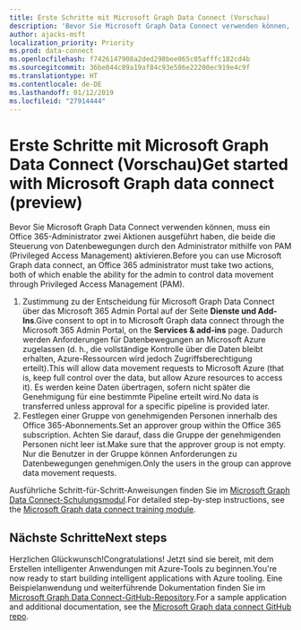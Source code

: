 ```yaml
---
title: Erste Schritte mit Microsoft Graph Data Connect (Vorschau)
description: 'Bevor Sie Microsoft Graph Data Connect verwenden können, muss ein Office 365-Administrator zwei Aktionen ausgeführt haben, die beide die Steuerung von Datenbewegungen durch den Administrator mithilfe von PAM (Privileged Access Management) aktivieren. '
author: ajacks-msft
localization_priority: Priority
ms.prod: data-connect
ms.openlocfilehash: f7426147908a2ded298bee065c05afffc182cd4b
ms.sourcegitcommit: 36be044c89a19af84c93e586e22200ec919e4c9f
ms.translationtype: HT
ms.contentlocale: de-DE
ms.lasthandoff: 01/12/2019
ms.locfileid: "27914444"
---
```

# <a name="get-started-with-microsoft-graph-data-connect-preview"></a><span data-ttu-id="dc2d0-103">Erste Schritte mit Microsoft Graph Data Connect (Vorschau)</span><span class="sxs-lookup"><span data-stu-id="dc2d0-103">Get started with Microsoft Graph data connect (preview)</span></span>

<span data-ttu-id="dc2d0-104">Bevor Sie Microsoft Graph Data Connect verwenden können, muss ein Office 365-Administrator zwei Aktionen ausgeführt haben, die beide die Steuerung von Datenbewegungen durch den Administrator mithilfe von PAM (Privileged Access Management) aktivieren.</span><span class="sxs-lookup"><span data-stu-id="dc2d0-104">Before you can use Microsoft Graph data connect, an Office 365 administrator must take two actions, both of which enable the ability for the admin to control data movement through Privileged Access Management (PAM).</span></span> 

1. <span data-ttu-id="dc2d0-105">Zustimmung zu der Entscheidung für Microsoft Graph Data Connect über das Microsoft 365 Admin Portal auf der Seite **Dienste und Add-Ins**.</span><span class="sxs-lookup"><span data-stu-id="dc2d0-105">Give consent to opt in to Microsoft Graph data connect through the Microsoft 365 Admin Portal, on the **Services & add-ins** page.</span></span> <span data-ttu-id="dc2d0-106">Dadurch werden Anforderungen für Datenbewegungen an Microsoft Azure zugelassen (d. h., die vollständige Kontrolle über die Daten bleibt erhalten, Azure-Ressourcen wird jedoch Zugriffsberechtigung erteilt).</span><span class="sxs-lookup"><span data-stu-id="dc2d0-106">This will allow data movement requests to Microsoft Azure (that is, keep full control over the data, but allow Azure resources to access it).</span></span> <span data-ttu-id="dc2d0-107">Es werden keine Daten übertragen, sofern nicht später die Genehmigung für eine bestimmte Pipeline erteilt wird.</span><span class="sxs-lookup"><span data-stu-id="dc2d0-107">No data is transferred unless approval for a specific pipeline is provided later.</span></span>
2. <span data-ttu-id="dc2d0-108">Festlegen einer Gruppe von genehmigenden Personen innerhalb des Office 365-Abonnements.</span><span class="sxs-lookup"><span data-stu-id="dc2d0-108">Set an approver group within the Office 365 subscription.</span></span> <span data-ttu-id="dc2d0-109">Achten Sie darauf, dass die Gruppe der genehmigenden Personen nicht leer ist.</span><span class="sxs-lookup"><span data-stu-id="dc2d0-109">Make sure that the approver group is not empty.</span></span> <span data-ttu-id="dc2d0-110">Nur die Benutzer in der Gruppe können Anforderungen zu Datenbewegungen genehmigen.</span><span class="sxs-lookup"><span data-stu-id="dc2d0-110">Only the users in the group can approve data movement requests.</span></span>

<span data-ttu-id="dc2d0-111">Ausführliche Schritt-für-Schritt-Anweisungen finden Sie im [Microsoft Graph Data Connect-Schulungsmodul](https://github.com/microsoftgraph/msgraph-training-dataconnect/blob/master/Lab.md).</span><span class="sxs-lookup"><span data-stu-id="dc2d0-111">For detailed step-by-step instructions, see the [Microsoft Graph data connect training module](https://github.com/microsoftgraph/msgraph-training-dataconnect/blob/master/Lab.md).</span></span>

## <a name="next-steps"></a><span data-ttu-id="dc2d0-112">Nächste Schritte</span><span class="sxs-lookup"><span data-stu-id="dc2d0-112">Next steps</span></span>

<span data-ttu-id="dc2d0-113">Herzlichen Glückwunsch!</span><span class="sxs-lookup"><span data-stu-id="dc2d0-113">Congratulations!</span></span> <span data-ttu-id="dc2d0-114">Jetzt sind sie bereit, mit dem Erstellen intelligenter Anwendungen mit Azure-Tools zu beginnen.</span><span class="sxs-lookup"><span data-stu-id="dc2d0-114">You're now ready to start building intelligent applications with Azure tooling.</span></span> <span data-ttu-id="dc2d0-115">Eine Beispielanwendung und weiterführende Dokumentation finden Sie im [Microsoft Graph Data Connect-GitHub-Repository](https://github.com/OfficeDev/MS-Graph-Data-Connect/wiki).</span><span class="sxs-lookup"><span data-stu-id="dc2d0-115">For a sample application and additional documentation, see the [Microsoft Graph data connect GitHub repo](https://github.com/OfficeDev/MS-Graph-Data-Connect/wiki).</span></span> 
